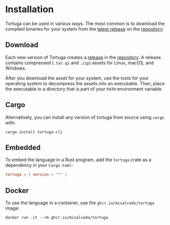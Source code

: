 # Installation

Tortuga can be used in various ways. The most common is to download the compiled binaries for your system from the [latest release](https://github.com/misalcedo/tortuga/releases) on the [repository](https://github.com/misalcedo/tortuga).

## Download
Each new version of Tortuga creates a [release](https://github.com/misalcedo/tortuga/releases) in the [repository](https://github.com/misalcedo/tortuga). A release contains compressed (`.tar.gz` and `.zip`) assets for Linux, macOS, and Windows.

After you download the asset for your system, use the tools for your operating system to decompress the assets into an executable. Then, place the executable in a directory that is part of your `PATH` environment variable.

## Cargo
Alternatively, you can install any version of tortuga from source using `cargo` with: 

```console
cargo install tortuga-cli
```

## Embedded
To embed the language in a Rust program, add the `tortuga` crate as a dependency in your `Cargo.toml`:

```toml
tortuga = { version = "*" }
```

## Docker
To use the language in a container, use the `ghcr.io/misalcedo/tortuga` image:

```console
docker run -it --rm ghcr.io/misalcedo/tortuga
```